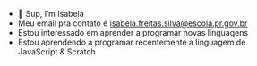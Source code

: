 - 👋 Sup, I’m Isabela 
- Meu email pra contato é isabela.freitas.silva@escola.pr.gov.br
- Estou interessado em aprender a programar novas linguagens 
- Estou aprendendo a programar recentemente a linguagem de JavaScript & Scratch


